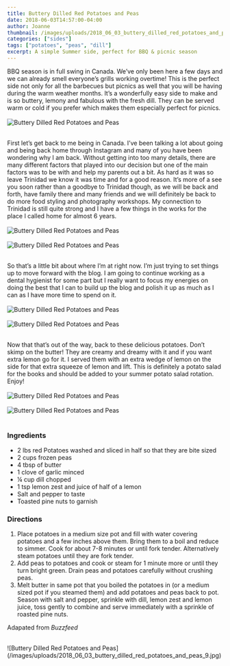 ```yaml
---
title: Buttery Dilled Red Potatoes and Peas
date: 2018-06-03T14:57:00-04:00
author: Joanne
thumbnail: /images/uploads/2018_06_03_buttery_dilled_red_potatoes_and_peas_1.jpg
categories: ["sides"]
tags: ["potatoes", "peas", "dill"]
excerpt: A simple Summer side, perfect for BBQ & picnic season 
---
```


BBQ season is in full swing in Canada. We’ve only been here a few days and we can already smell everyone’s grills working overtime! This is the perfect side not only for all the barbecues but picnics as well that you will be having during the warm weather months. It’s a wonderfully easy side to make and is so buttery, lemony and fabulous with the fresh dill. They can be served warm or cold if you prefer which makes them especially perfect for picnics.
</br>
</br>
![Buttery Dilled Red Potatoes and Peas](/images/uploads/2018_06_03_buttery_dilled_red_potatoes_and_peas_2.jpg)
</br>
</br>

First let’s get back to me being in Canada. I’ve been talking a lot about going and being back home through Instagram and many of you have been wondering why I am back. Without getting into too many details, there are many different factors that played into our decision but one of the main factors was to be with and help my parents out a bit. As hard as it was so leave Trinidad we know it was time and for a good reason. It’s more of a see you soon rather than a goodbye to Trinidad though, as we will be back and forth, have family there and many friends and we will definitely be back to do more food styling and photography workshops. My connection to Trinidad is still quite strong and I have a few things in the works for the place I called home for almost 6 years.
</br>
</br>
![Buttery Dilled Red Potatoes and Peas](/images/uploads/2018_06_03_buttery_dilled_red_potatoes_and_peas_3.jpg)
</br>
</br>
![Buttery Dilled Red Potatoes and Peas](/images/uploads/2018_06_03_buttery_dilled_red_potatoes_and_peas_4.jpg)
</br>
</br>

So that’s a little bit about where I’m at right now. I’m just trying to set things up to move forward with the blog. I am going to continue working as a dental hygienist for some part but I really want to focus my energies on doing the best that I can to build up the blog and polish it up as much as I can as I have more time to spend on it.
</br>
</br>
![Buttery Dilled Red Potatoes and Peas](/images/uploads/2018_06_03_buttery_dilled_red_potatoes_and_peas_5.jpg)
</br>
</br>
![Buttery Dilled Red Potatoes and Peas](/images/uploads/2018_06_03_buttery_dilled_red_potatoes_and_peas_6.jpg)
</br>
</br>

Now that that’s out of the way, back to these delicious potatoes. Don’t skimp on the butter! They are creamy and dreamy with it and if you want extra lemon go for it. I served them with an extra wedge of lemon on the side for that extra squeeze of lemon and lift. This is definitely a potato salad for the books and should be added to your summer potato salad rotation. Enjoy!
</br>
</br>
![Buttery Dilled Red Potatoes and Peas](/images/uploads/2018_06_03_buttery_dilled_red_potatoes_and_peas_7.jpg)
</br>
</br>
![Buttery Dilled Red Potatoes and Peas](/images/uploads/2018_06_03_buttery_dilled_red_potatoes_and_peas_8.jpg)
</br>
</br>

### Ingredients

* 2 lbs red Potatoes washed and sliced in half so that they are bite sized
* 2 cups frozen peas
* 4 tbsp of butter
* 1 clove of garlic minced
* &frac14; cup dill chopped
* 1 tsp lemon zest and juice of half of a lemon
* Salt and pepper to taste
* Toasted pine nuts to garnish 

### Directions

1. Place potatoes in a medium size pot and fill with water covering potatoes and a few inches above them. Bring them to a boil and reduce to simmer. Cook for about 7-8 minutes or until fork tender. Alternatively steam potatoes until they are fork tender.
1. Add peas to potatoes and cook or steam for 1 minute more or until they turn bright green. Drain peas and potatoes carefully without crushing peas. 
1. Melt butter in same pot that you boiled the potatoes in (or a medium sized pot if you steamed them) and add potatoes and peas back to pot. Season with salt and pepper, sprinkle with dill, lemon zest and lemon juice, toss gently to combine and serve immediately with a sprinkle of roasted pine nuts.

Adapated from _Buzzfeed_

</br>
![Buttery Dilled Red Potatoes and Peas](/images/uploads/2018_06_03_buttery_dilled_red_potatoes_and_peas_9.jpg)
